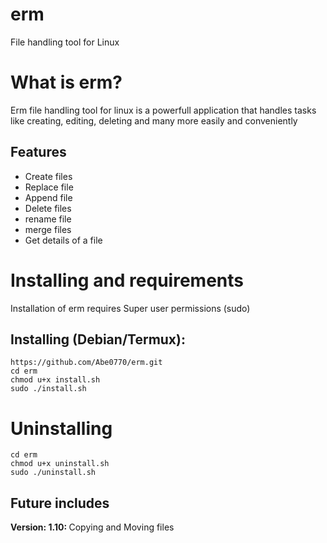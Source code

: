 # erm
File handling tool for Linux

# What is erm?
<p>Erm file handling tool for linux is a powerfull application that handles tasks like creating, editing, deleting and many more easily and conveniently </p>

## Features
<p>
  <ul>
    <li>Create files</li>
    <li>Replace file</li>
    <li>Append file</li>
    <li>Delete files</li>
    <li>rename file</li>
    <li>merge files</li>
    <li>Get details of a file</li>
  </ul>
</p>

# Installing and requirements
<p>Installation of erm requires Super user permissions (sudo)</p>

## Installing (Debian/Termux):
```
https://github.com/Abe0770/erm.git
cd erm
chmod u+x install.sh
sudo ./install.sh
```

# Uninstalling
```
cd erm
chmod u+x uninstall.sh
sudo ./uninstall.sh
```

## Future includes
<p><b>Version: 1.10: </b>Copying and Moving files</p>
